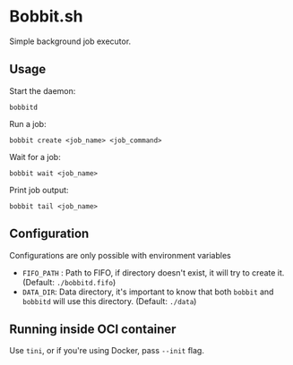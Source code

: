 # Bobbit.sh

Simple background job executor.

## Usage

Start the daemon:

```
bobbitd
```

Run a job:
```
bobbit create <job_name> <job_command>
```

Wait for a job:
```
bobbit wait <job_name>
```

Print job output:
```
bobbit tail <job_name>
```

## Configuration

Configurations are only possible with environment variables

- `FIFO_PATH` : Path to FIFO, if directory doesn't exist, it will try to create it. (Default: `./bobbitd.fifo`)
- `DATA_DIR`: Data directory, it's important to know that both `bobbit` and `bobbitd` will use this directory. (Default: `./data`)

## Running inside OCI container

Use `tini`, or if you're using Docker, pass `--init` flag.